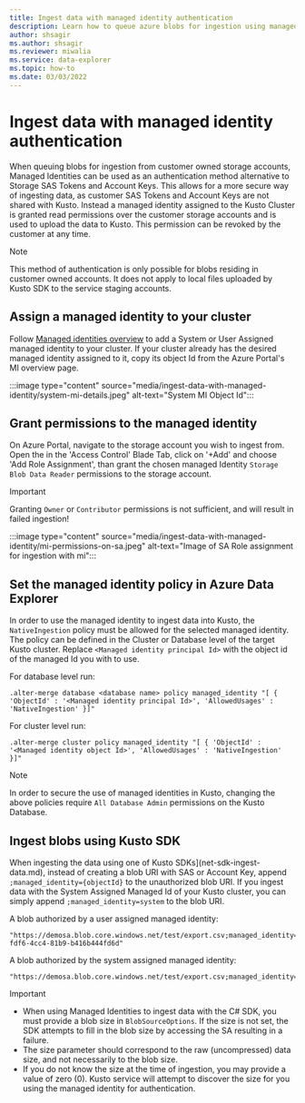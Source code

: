 ```yaml
---
title: Ingest data with managed identity authentication
description: Learn how to queue azure blobs for ingestion using managed identity instead of blob SAS or storage account key
author: shsagir
ms.author: shsagir
ms.reviewer: miwalia
ms.service: data-explorer
ms.topic: how-to
ms.date: 03/03/2022
---
```


# Ingest data with managed identity authentication

When queuing blobs for ingestion from customer owned storage accounts, Managed Identities can be used as an authentication method alternative to Storage SAS Tokens and Account Keys.
This allows for a more secure way of ingesting data, as customer SAS Tokens and Account Keys are not shared with Kusto. Instead a managed identity assigned to the Kusto Cluster is granted read permissions over the customer storage accounts and is used to upload the data to Kusto. This permission can be revoked by the customer at any time.

> [!NOTE]
>
> This method of authentication is only possible for blobs residing in customer owned accounts. It does not apply to local files uploaded by Kusto SDK to the service staging accounts.

## Assign a managed identity to your cluster

Follow [Managed identities overview](managed-identities-overview.md) to add a System or User Assigned managed identity to your cluster.
If your cluster already has the desired managed identity assigned to it, copy its object Id from the Azure Portal's MI overview page.

:::image type="content" source="media/ingest-data-with-managed-identity/system-mi-details.jpeg" alt-text="System MI Object Id":::

## Grant permissions to the managed identity

On Azure Portal, navigate to the storage account you wish to ingest from. Open the in the 'Access Control' Blade Tab, click on '+Add' and choose 'Add Role Assignment', than grant the chosen managed Identity `Storage Blob Data Reader` permissions to the storage account.

> [!IMPORTANT]
>
> Granting `Owner` or `Contributor` permissions is not sufficient, and will result in failed ingestion!

:::image type="content" source="media/ingest-data-with-managed-identity/mi-permissions-on-sa.jpeg" alt-text="Image of SA Role assignment for ingestion with mi":::

## Set the managed identity policy in Azure Data Explorer

In order to use the managed identity to ingest data into Kusto, the `NativeIngestion` policy must be allowed for the selected managed identity.
The policy can be defined in the Cluster or Database level of the target Kusto cluster.
Replace `<Managed identity principal Id>` with the object id of the managed Id you with to use.

For database level run:

```kusto
.alter-merge database <database name> policy managed_identity "[ { 'ObjectId' : '<Managed identity principal Id>', 'AllowedUsages' : 'NativeIngestion' }]" 
```

For cluster level run:

```kusto
.alter-merge cluster policy managed_identity "[ { 'ObjectId' : '<Managed identity object Id>', 'AllowedUsages' : 'NativeIngestion' }]" 
```

> [!NOTE]
>
> In order to secure the use of managed identities in Kusto, changing the above policies require `All Database Admin` permissions on the Kusto Database.

## Ingest blobs using Kusto SDK

When ingesting the data using one of Kusto SDKs](net-sdk-ingest-data.md), instead of creating a blob URI with SAS or Account Key, append `;managed_identity={objectId}` to the unauthorized blob URI.
If you ingest data with the System Assigned Managed Id of your Kusto cluster, you can simply append `;managed_identity=system` to the blob URI.

A blob authorized by a user assigned managed identity:

```http
"https://demosa.blob.core.windows.net/test/export.csv;managed_identity=6a5820b9-fdf6-4cc4-81b9-b416b444fd6d"
```

A blob authorized by the system assigned managed identity:

```http
"https://demosa.blob.core.windows.net/test/export.csv;managed_identity=system"
```

> [!IMPORTANT]
>
> - When using Managed Identities to ingest data with the C# SDK, you must provide a blob size in `BlobSourceOptions`. If the size is not set, the SDK attempts to fill in the blob size by accessing the SA resulting in a failure.
> - The size parameter should correspond to the raw (uncompressed) data size, and not necessarily to the blob size.
> - If you do not know the size at the time of ingestion, you may provide a value of zero (0). Kusto service will attempt to discover the size for you using the managed identity for authentication. 
